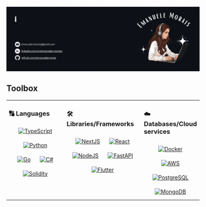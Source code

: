 ![Gif personal informations](Header.gif)

## Toolbox
<table width="100%">
  <tr>
    <td valign="top" width="30%">
      <h3>🔠 Languages</h3>
      <div align="center">  
        <a href="https://www.typescriptlang.org/" target="_blank"><img style="margin: 10px" src="https://profilinator.rishav.dev/skills-assets/typescript-original.svg" alt="TypeScript" height="40" /></a>  
        <a href="https://www.python.org/" target="_blank"><img style="margin: 10px" src="https://profilinator.rishav.dev/skills-assets/python-original.svg" alt="Python" height="40" /></a> 
        <a href="https://go.dev/" target="_blank"><img style="margin: 10px" src="https://profilinator.rishav.dev/skills-assets/go-original.svg" alt="Go" height="40" /></a>   
        <a href="https://dotnet.microsoft.com/pt-br/languages/csharp" target="_blank"><img style="margin:10px" src="https://static-00.iconduck.com/assets.00/c-sharp-c-icon-1822x2048-wuf3ijab.png" alt="C#" height="40"/></a> 
       <a href="https://soliditylang.org/" target="_blank"><img style="margin: 10px" src="https://solidity-portuguese.readthedocs.io/pt/latest/_images/logo.svg" alt="Solidity" height="40" /></a> 
      </div>
    </td>
    <td valign="top" width="40%">
      <h3>🛠️ Libraries/Frameworks</h3>
      <div align="center">  
        <a href="https://nextjs.org/" target="_blank"><img style="margin: 10px" src="https://uxwing.com/wp-content/themes/uxwing/download/brands-and-social-media/nextjs-icon.png" alt="NextJS" height="40" /></a>  
        <a href="https://react.dev/" target="_blank"><img style="margin: 10px" src="https://upload.wikimedia.org/wikipedia/commons/thumb/3/30/React_Logo_SVG.svg/1200px-React_Logo_SVG.svg.png" alt="React" height="40" /></a> 
        <a href="https://nodejs.org/en" target="_blank"><img style="margin: 10px" src="https://upload.wikimedia.org/wikipedia/commons/d/d9/Node.js_logo.svg" alt="NodeJS" height="40" /></a> 
        <a href="https://fastapi.tiangolo.com/" target="_blank"><img style="margin: 10px" src="https://avatars.githubusercontent.com/u/156354296?s=200&v=4" alt="FastAPI" height="40" /></a>  
        <a href="https://flutter.dev/?gclsrc=aw.ds&gad_source=1&gclid=Cj0KCQiA_9u5BhCUARIsABbMSPtQ5mY8tACqBdctzTB9Y7Ibxf29Bmbty-URyVN_Q22Eu6ArMDOPvOQaAnCHEALw_wcB" target="_blank"><img style="margin: 10px" src="https://storage.googleapis.com/cms-storage-bucket/a9d6ce81aee44ae017ee.png" alt="Flutter" height="40" /></a> 
      </div>
    </td>
    <td valign="top" width="30%">
      <h3>☁️ Databases/Cloud services</h3>
      <div align="center">  
        <a href="https://www.docker.com/" target="_blank"><img style="margin: 10px" src="https://www.docker.com/wp-content/uploads/2023/05/symbol_blue-docker-logo.png" alt="Docker" height="40" /></a>  
        <a href="https://aws.amazon.com/pt/free/?gclid=Cj0KCQiA_9u5BhCUARIsABbMSPuw3KjeutloV4RLofXYMfZ_Nwdt8ssHGUsNZI3Lg2f_e3WTA8fg4BsaAin9EALw_wcB&trk=e4d1a24a-13d1-4019-b365-e284fded1202&sc_channel=ps&ef_id=Cj0KCQiA_9u5BhCUARIsABbMSPuw3KjeutloV4RLofXYMfZ_Nwdt8ssHGUsNZI3Lg2f_e3WTA8fg4BsaAin9EALw_wcB:G:s&s_kwcid=AL!4422!3!454435137069!e!!g!!aws!10758390140!106168762236" target="_blank"><img style="margin: 10px" src="https://upload.wikimedia.org/wikipedia/commons/thumb/9/93/Amazon_Web_Services_Logo.svg/640px-Amazon_Web_Services_Logo.svg.png" alt="AWS" height="40" /></a>      
        <a href="https://www.postgresql.org/" target="_blank"><img style="margin: 10px" src="https://upload.wikimedia.org/wikipedia/commons/thumb/2/29/Postgresql_elephant.svg/1200px-Postgresql_elephant.svg.png" alt="PostgreSQL" height="40" /></a> 
        <a href="https://www.mongodb.com/pt-br" target="_blank"><img style="margin: 10px" src="https://miro.medium.com/v2/resize:fit:512/1*doAg1_fMQKWFoub-6gwUiQ.png" alt="MongoDB" height="40" /></a>  
      </div>
    </td>
  
  </tr>
</table>  
